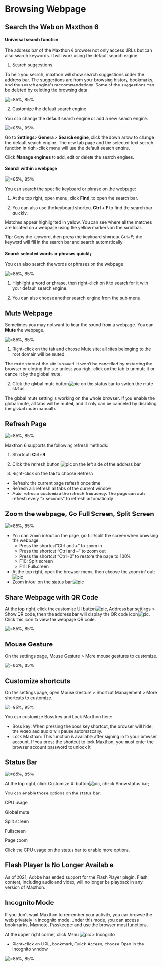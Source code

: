 # Browsing Webpage

## Search the Web on Maxthon 6

#### Universal search function

The address bar of the Maxthon 6 browser not only access URLs but can also search keywords. It will work using the default search engine.

1. Search suggestions

To help you search, maxthon will show search suggestions under the address bar. The suggestions are from your browsing history, bookmarks, and the search engine's reccommendations. Some of the suggestions can be deleted by deleting the browsing data.

![](images/05-00.png "=85%, 85%")

2. Customize the default search engine

You can change the default search engine or add a new search engine.

![](images/05-01.png "=85%, 85%")

Go to **Settings**> **General**> **Search engine**, click the down arrow to change the default search engine. The new tab page and the selected text search function in right-click menu will use the default search engine.

Click **Manage engines** to add, edit or delete the search engines.

#### Search within a webpage

![](images/05-02.png "=85%, 85%")

You can search the specific keyboard or phrase on the webpage:

1. At the top right, open menu, click **Find**, to open the search bar.

2. You can also use the keyboard shortcut **Ctrl + F** to find the search bar quickly.

Matches appear highlighted in yellow. You can see where all the matches are located on a webpage using the yellow markers on the scrollbar.

Tip: Copy the keyword, then press the keyboard shortcut Ctrl+F; the keyword will fill in the search bar and search automatically

#### Search selected words or phrases quickly

You can also search the words or phrases on the webpage

![](images/05-03.png "=85%, 85%")

1. Highlight a word or phrase, then right-click on it to search for it with your default search engine.

2. You can also choose another search engine from the sub-menu.

## Mute Webpage

Sometimes you may not want to hear the sound from a webpage. You can **Mute** the webpage.

![](images/05-04.png "=85%, 85%")

1. Right-click on the tab and choose Mute site; all sites belonging to the root domain will be muted.

The mute state of the site is saved. It won’t be cancelled by restarting the browser or closing the site unless you right-click on the tab to unmute it or cancel it by the global mute.

2. Click the global mute button![pic](zh/images/05-6.png) on the status bar to switch the mute status.

The global mute setting is working on the whole browser. If you enable the global mute, all tabs will be muted, and it only can be canceled by disabling the global mute manually.

## Refresh Page

![](images/05-05.png "=85%, 85%")

Maxthon 6 supports the following refresh methods:

1. Shortcut: **Ctrl+R**

2. Click the refresh button ![pic](zh/images/05-8.png) on the left side of the address bar

3. Right-click on the tab to choose Refresh

- Refresh: the current page refresh once time
- Refresh all: refresh all tabs of the current window
- Auto-refresh: customize the refresh frequency. The page can auto-refresh every “x seconds” to refresh automatically

## Zoom the webpage, Go Full Screen, Split Screen

![](images/05-06.png "=85%, 85%")

- You can zoom in/out on the page, go full/split the screen when browsing the webpage.
  - Press the shortcut“Ctrl and +” to zoom in
  - Press the shortcut “Ctrl and –“ to zoom out
  - Press the shortcut “Ctrl+0” to restore the page to 100%
  - F10: Split screen
  - F11: Fullscreen
- At the top right, open the browser menu, then choose the zoom in/ out: ![pic](zh/images/05-10.png)
- Zoom in/out on the status bar:![pic](zh/images/05-11.png)

## Share Webpage with QR Code

At the top right, click the customize UI button![pic](zh/images/00-5.png), Address bar settings > Show QR code, then the address bar will display the QR code icon![pic](zh/images/05-12.png). Click this icon to view the webpage QR code.

![](images/05-07.png "=85%, 85%")

## Mouse Gesture

On the settings page, Mouse Gesture > More mouse gestures to customize.

![](images/05-08.png "=85%, 85%")

## Customize shortcuts

On the settings page, open Mouse Gesture > Shortcut Management > More shortcuts to customize.

![](images/05-09.png "=85%, 85%")

You can customize Boss key and Lock Maxthon here:

- Boss key: When pressing the boss key shortcut, the browser will hide, the video and audio will pause automatically.
- Lock Maxthon: This function is available after signing in to your browser account. If you press the shortcut to lock Maxthon, you must enter the browser account password to unlock it.

## Status Bar

![](images/05-10.png "=85%, 85%")

At the top right, click Customize UI button![pic](zh/images/00-5.png), check Show status bar;

You can enable those options on the status bar:

CPU usage

Global mute

Split screen

Fullscreen

Page zoom

Click the CPU usage on the status bar to enable more options.

## Flash Player Is No Longer Available

As of 2021, Adobe has ended support for the Flash Player plugin. Flash content, including audio and video, will no longer be playback in any version of Maxthon.

## Incognito Mode

If you don’t want Maxthon to remember your activity, you can browse the web privately in incognito mode. Under this mode, you can access bookmarks, Maxnote, Passkeeper and use the browser most functions.

At the upper right corner, click Menu ![pic](zh/images/03-2.png) > Incognito

- Right-click on URL, bookmark, Quick Access, choose Open in the incognito window

![](images/05-11.png "=85%, 85%")
